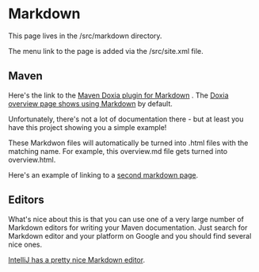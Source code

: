 # Markdown

This page lives in the /src/markdown directory.

The menu link to the page is added via the /src/site.xml file.

## Maven

Here's the link to
the [Maven Doxia plugin for Markdown](http://maven.apache.org/doxia/doxia/doxia-modules/doxia-module-markdown/index.html)
. The [Doxia overview page shows using Markdown](http://maven.apache.org/doxia/references/index.html) by default.

Unfortunately, there's not a lot of documentation there - but at least you have this project showing you a simple
example!

These Markdwon files will automatically be turned into .html files with the matching name. For example, this overview.md
file gets turned into overview.html.

Here's an example of linking to a [second markdown page](second.html).

## Editors

What's nice about this is that you can use one of a very large number of Markdown editors for writing your Maven
documentation. Just search for Markdown editor and your platform on Google and you should find several nice ones.

[IntelliJ has a pretty nice Markdown editor](https://www.jetbrains.com/help/idea/markdown.html#code-blocks).
